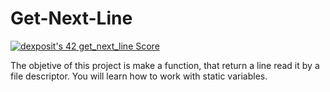 # Get-Next-Line
[![dexposit's 42 get_next_line Score](https://badge42.vercel.app/api/v2/cl2hrwxk3011709jppzcysckf/project/2516793)](https://github.com/JaeSeoKim/badge42)

The objetive of this project is  make a function, that return a line read it by a file descriptor. You will learn how to work with static variables.
